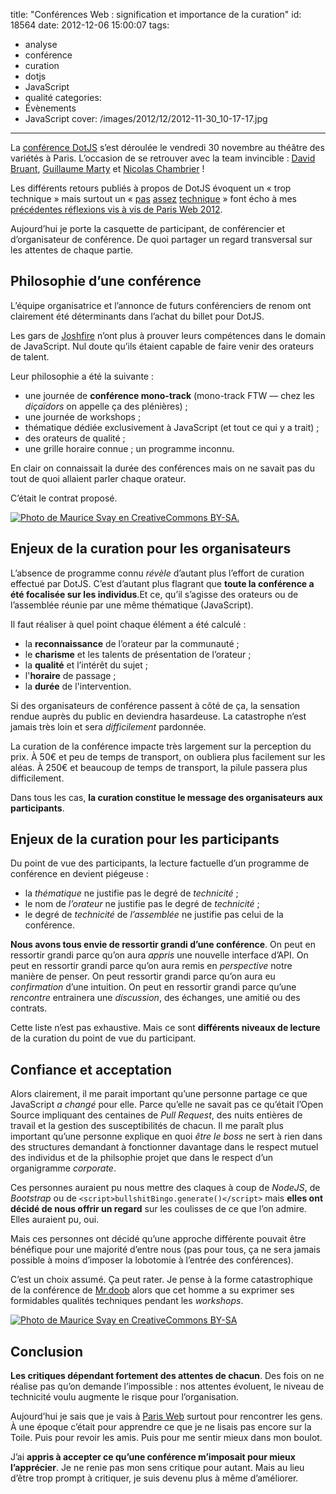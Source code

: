 title: "Conférences Web : signification et importance de la curation"
id: 18564
date: 2012-12-06 15:00:07
tags:
- analyse
- conférence
- curation
- dotjs
- JavaScript
- qualité
categories:
- Évènements
- JavaScript
cover: /images/2012/12/2012-11-30_10-17-17.jpg
---

La [conférence DotJS](http://dotjs.eu) s’est déroulée le vendredi 30 novembre au théâtre des variétés à Paris. L’occasion de se retrouver avec la team invincible : [David Bruant](http://longtermlaziness.wordpress.com/), [Guillaume Marty](http://twitter.com/g_marty) et [Nicolas Chambrier](http://naholyr.fr/) !

Les différents retours publiés à propos de DotJS évoquent un « trop technique » mais surtout un « [pas](https://twitter.com/ThomasG77/status/274668151139078144) [assez](https://twitter.com/javascripteur/status/275361976211890176) [technique](http://jolicode.com/blog/dotjs-le-ted-de-la-conference-technique) » font écho à mes [précédentes réflexions vis à vis de Paris Web 2012](https://oncletom.io/2012/paris-web-remise-en-question/ "Paris Web 2012 : la remise en question").

Aujourd’hui je porte la casquette de participant, de conférencier et d’organisateur de conférence. De quoi partager un regard transversal sur les attentes de chaque partie.

<!--more-->

## Philosophie d’une conférence

L’équipe organisatrice et l’annonce de futurs conférenciers de renom ont clairement été déterminants dans l’achat du billet pour DotJS.

Les gars de [Joshfire](http://joshfire.com/) n’ont plus à prouver leurs compétences dans le domain de JavaScript. Nul doute qu’ils étaient capable de faire venir des orateurs de talent.

Leur philosophie a été la suivante :

*   une journée de **conférence mono-track** (mono-track FTW — chez les _diçaïdors_ on appelle ça des plénières) ;
*   une journée de workshops ;
*   thématique dédiée exclusivement à JavaScript (et tout ce qui y a trait) ;
*   des orateurs de qualité ;
*   une grille horaire connue ; un programme inconnu.

En clair on connaissait la durée des conférences mais on ne savait pas du tout de quoi allaient parler chaque orateur.

C’était le contrat proposé.

[![Photo de Maurice Svay en CreativeCommons BY-SA.](/images/2012/12/2012-11-30_12-25-33-600x328.jpg "DotJS Venue")](http://svay.com/photos/2012-11-30_dotjs/)

## Enjeux de la curation pour les organisateurs

L’absence de programme connu _révèle_ d’autant plus l’effort de curation effectué par DotJS. C’est d’autant plus flagrant que **toute la conférence a été focalisée sur les individus**.Et ce, qu’il s’agisse des orateurs ou de l’assemblée réunie par une même thématique (JavaScript).

Il faut réaliser à quel point chaque élément a été calculé :

*   la **reconnaissance** de l’orateur par la communauté ;
*   le **charisme** et les talents de présentation de l’orateur ;
*   la **qualité** et l’intérêt du sujet ;
*   l'**horaire** de passage ;
*   la **durée** de l'intervention.

Si des organisateurs de conférence passent à côté de ça, la sensation rendue auprès du public en deviendra hasardeuse. La catastrophe n’est jamais très loin et sera _difficilement_ pardonnée.

La curation de la conférence impacte très largement sur la perception du prix. À 50€ et peu de temps de transport, on oubliera plus facilement sur les aléas. À 250€ et beaucoup de temps de transport, la pilule passera plus difficilement.

Dans tous les cas, **la curation constitue le message des organisateurs aux participants**.

## Enjeux de la curation pour les participants

Du point de vue des participants, la lecture factuelle d’un programme de conférence en devient piégeuse :

*   la _thématique_ ne justifie pas le degré de _technicité_ ;
*   le nom de _l’orateur_ ne justifie pas le degré de _technicité_ ;
*   le degré de _technicité_ de _l’assemblée_ ne justifie pas celui de la conférence.

**Nous avons tous envie de ressortir grandi d’une conférence**. On peut en ressortir grandi parce qu’on aura _appris_ une nouvelle interface d’API. On peut en ressortir grandi parce qu’on aura remis en _perspective_ notre manière de penser. On peut ressortir grandi parce qu’on aura eu _confirmation_ d’une intuition. On peut en ressortir grandi parce qu’une _rencontre_ entrainera une _discussion_, des échanges, une amitié ou des contrats.

Cette liste n’est pas exhaustive. Mais ce sont **différents niveaux de lecture** de la curation du point de vue du participant.

## Confiance et acceptation

Alors clairement, il me parait important qu’une personne partage ce que JavaScript _a changé_ pour elle. Parce qu’elle ne savait pas ce qu’était l’Open Source impliquant des centaines de _Pull Request_, des nuits entières de travail et la gestion des susceptibilités de chacun.
Il me paraît plus important qu’une personne explique en quoi _être le boss_ ne sert à rien dans des structures demandant à fonctionner davantage dans le respect mutuel des individus et de la philsophie projet que dans le respect d’un organigramme _corporate_.

Ces personnes auraient pu nous mettre des claques à coup de _NodeJS_, de _Bootstrap_ ou de `<script>bullshitBingo.generate()</script>` mais **elles ont décidé de nous offrir un regard** sur les coulisses de ce que l’on admire. Elles auraient pu, oui.

Mais ces personnes ont décidé qu’une approche différente pouvait être bénéfique pour une majorité d’entre nous (pas pour tous, ça ne sera jamais possible à moins d’imposer la lobotomie à l’entrée des conférences).

C’est un choix assumé. Ça peut rater. Je pense à la forme catastrophique de la conférence de [Mr.doob](http://mrdoob.com/) alors que cet homme a su exprimer ses formidables qualités techniques pendant les _workshops_.

[![Photo de Maurice Svay en CreativeCommons BY-SA](/images/2012/12/2012-11-30_17-57-16-600x400.jpg "DotJS Timer")](http://svay.com/photos/2012-11-30_dotjs/)

## Conclusion

**Les critiques dépendant fortement des attentes de chacun**. Des fois on ne réalise pas qu’on demande l’impossible : nos attentes évoluent, le niveau de technicité voulu augmente le risque pour l’organisation.

Aujourd’hui je sais que je vais à [Paris Web](http://paris-web.fr) surtout pour rencontrer les gens. À une époque c’était pour apprendre ce que je ne lisais pas encore sur la Toile. Puis pour revoir les amis. Puis pour me sentir mieux dans mon boulot.

J’ai **appris à accepter ce qu’une conférence m’imposait pour mieux l’apprécier**. Je ne renie pas mon sens critique pour autant. Mais au lieu d’être trop prompt à critiquer, je suis devenu plus à même d’améliorer.